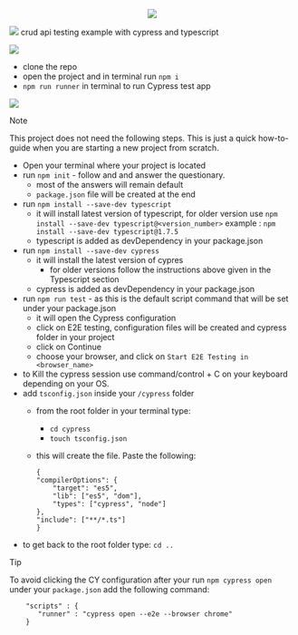 <p align="center">
  <a href="https://skillicons.dev">
    <img src="https://skillicons.dev/icons?i=typescript,cypress" />
  </a>
</p>

[![](https://img.shields.io/badge/cypress_crud_api-grey?style=for-the-badge)](https://www.cypress.io/)
crud api testing example with cypress and typescript

[![](https://img.shields.io/badge/PROJECT_SETUP-grey?style=for-the-badge)](https://www.cypress.io/)
- clone the repo
- open the project and in terminal run `npm i`
- `npm run runner` in terminal to run Cypress test app


[![](https://img.shields.io/badge/how_to_setup_a_new_cypress_project-grey?style=for-the-badge)](https://www.cypress.io/)

> [!NOTE]  
>This project does not need the following steps. This is just a quick how-to-guide when you are starting a new project from scratch.
- Open your terminal where your project is located
- run `npm init` - follow and and answer the questionary.
    - most of the answers will remain default
    - `package.json` file will be created at the end
- run `npm install --save-dev typescript` 
    - it will install latest version of typescript, for older version use
        `npm install --save-dev typescript@<version_number>`
        example : `npm install --save-dev typescript@1.7.5`
    - typescript is added as devDependency in your package.json
- run `npm install --save-dev cypress`
    - it will install the latest version of cypres
        - for older versions follow the instructions above given in the Typescript section
    - cypress is added as devDependency in your package.json
- run `npm run test` - as this is the default script command that will be set under your package.json
    - it will open the Cypress configuration
    - click on E2E testing, configuration files will be created and cypress folder in your project
    - click on Continue
    - choose your browser, and click on `Start E2E Testing in <browser_name>`
- to Kill the cypress session use command/control + C on your keyboard depending on your OS.
- add `tsconfig.json` inside your `/cypress` folder
    - from the root folder in your terminal type:
        - `cd cypress`
        - `touch tsconfig.json`
    - this will create the file. Paste the following:

        ```
        {
        "compilerOptions": {
            "target": "es5",
            "lib": ["es5", "dom"],
            "types": ["cypress", "node"]
        },
        "include": ["**/*.ts"]
        }
        ```
- to get back to the root folder type: `cd ..`

> [!TIP]
>To avoid clicking the CY configuration after your run `npm cypress open` under your `package.json` add the following command:
   
```
    "scripts" : {
       "runner" : "cypress open --e2e --browser chrome"
    }
```